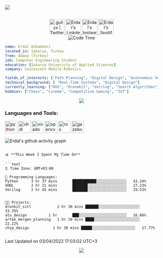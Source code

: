![](https://visitor-badge.glitch.me/badge?page_id=eozbademci)

<p align="center">
<br/>
<a href="https://twitter.com/erdal_ozb">
  <img alt="guilyx | Twitter" width="50px" src="https://user-images.githubusercontent.com/43545812/144034996-602b144a-16e1-41cc-99e7-c6040b20dcaf.png"/>
</a>
<a href="https://www.linkedin.com/in/erdal-%C3%B6zbademci/">
  <img alt="Erdal's LinkdeIN" width="50px" src="https://user-images.githubusercontent.com/43545812/144035037-0f415fc7-9f96-4517-a370-ccc6e78a714b.png" />
</a>
<a href="https://www.instagram.com/erdal_ozbademci">
  <img alt="Erdal's Instagram" width="50px" src="https://user-images.githubusercontent.com/43545812/144035088-0dfb165f-8fe0-4d13-896c-876c29d2b128.png" />
</a>
<a href="https://open.spotify.com/user/5yr1uay7ew6bc79hx5g53kg1g?si=c905926ee5c44da6">
  <img alt="Erdal's Spotify" width="50px" src="https://user-images.githubusercontent.com/43545812/144035120-1ad5169b-91c7-4078-bef9-6a82c733f373.png" />
</a>
<br>
<img alt="Code Time" src="https://img.shields.io/endpoint?style=flat&url=https://codetime-api.datreks.com/badge/1615?logoColor=white%26project=%26recentMS=0%26showProject=false" />
</p>

```yaml
name: Erdal Ozbademci
located_in: Sakarya, Turkey
from: Adana (Turkey)
job: Computer Engineering Student
education: [Sakarya University of Applied Sciences]
company: Coalescent Mobile Robotics

fields_of_interests: ["Path Planning", "Digital Design", "Autonomous Vehicles", "Artificial Intelligence", "Digital Image Processing", "Embedded Systems"]
technical_background: [ "Real-Time Systems", "Digital Design"]
currently_learning: ["ROS", "DroneKit", "Verilog", "Search Algorithms"]
hobbies: ["Chess", "Cinema", "Competitive Gaming", "IoT"]
```



<p align="center">
  <a href="https://spotify-github-profile.vercel.app/api/view?uid=11147618695&redirect=true">
    <img src="https://spotify-github-profile.vercel.app/api/view?uid=5yr1uay7ew6bc79hx5g53kg1g&cover_image=true&theme=default&bar_color=53b14f&bar_color_cover=true">
  </a>
</p>

<h3 align="left">Languages and Tools:</h3>
<p align="left"> 
<img
      src="https://img.icons8.com/color/344/python--v2.png"
      alt="python" width="40" height="40" /> 
 <img      src="https://raw.githubusercontent.com/SublimeText/AFileIcon/74e3c8ec7141814eba04aec95a85a8af938a4c61/icons/multi/file_type_vhdl%403x.png"
      alt="vhdl" width="40" height="40" />
<img      src="https://user-images.githubusercontent.com/56430787/105164182-1afa8a80-5b15-11eb-8ac3-7ae5c9f0e15e.png"
      alt="vivado" width="40" height="40" /> 
      <img      src="https://symbols.getvecta.com/stencil_90/39_opencv-icon.247c70711b.svg"
      alt="opencv" width="40" height="40" />  <img      src="https://answers.ros.org/upfiles/14554624266871161.png"
      alt="ros" width="40" height="40" />  <img      src="https://gazebosim.org/assets/logos/gazebo_icon_pos-76b768ca51b0c24a5e5ddeb5a844baf3a3efc83e42affae355ed6ce9326707e4.svg"
      alt="gazebo" width="40" height="40" /> 
 


      
![Erdal's github activity graph](https://activity-graph.herokuapp.com/graph?username=eozbademci&theme=xcode)


```

📊 **This Week I Spent My Time On** 

```text
⌚︎ Time Zone: GMT+03:00

💬 Programming Languages: 
Python      3 hr 37 mins       ███████████░░░░░░░░░░░░░░   43.24% 
VHDL        2 hr 21 mins       ███████░░░░░░░░░░░░░░░░░░   27.23% 
Verilog     2 hr 45 mins       ███████░░░░░░░░░░░░░░░░░░   29.53% 


🐱‍💻 Projects: 
dronkit_sitl            2 hr 30 mins ██████░░░░░░░░░░░░░░░░░░░   33.35% 
alu_design	        1 hr       ███░░░░░░░░░░░░░░░░░░░░░░   16.66% 
artek_mergen_planning   1 hr 10 mins ████░░░░░░░░░░░░░░░░░░░░░   22.22% 
chip_design		      1 hr 30 mins █████░░░░░░░░░░░░░░░░░░░░   27.77% 


```


 Last Updated on 03/04/2022 17:03:02  UTC+3
<!--END_SECTION:waka-->

<p align="center">
  <img src="https://capsule-render.vercel.app/api?type=waving&color=gradient&height=60&section=footer"/>
</p>

